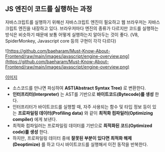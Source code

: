 ## JS 엔진이 코드를 실행하는 과정

자바스크립트를 실행하기 위해선 자바스크립트 엔진이 필요하고 웹 브라우저는 자바스크립트 엔진을 내장하고 있다. 브라우저마다 엔진의 종류가 다르지만 코드를 실행하는 방식은 비슷하기 때문에 보통 어떻게 실행하는지 알아두는 것이 좋다. (V8, SpiderMonkey, Javascript core 등의 구현이 각각 다르다)

![https://github.com/baeharam/Must-Know-About-Frontend/raw/main/images/javascript/engine-overview.png](https://github.com/baeharam/Must-Know-About-Frontend/raw/main/images/javascript/engine-overview.png)

[이미지](https://mathiasbynens.be/notes/shapes-ics)

- 소스코드를 만나면 파싱하여 **AST(Abstract Syntax Tree)** 로 변환한다.
- **인터프리터(Interpreter)** 는 AST를 기반으로 **바이트코드(Bytecode)를 생성** 한다.
- 인터프리터가 바이트코드를 실행할 때, 자주 사용되는 함수 및 타입 정보 등이 있는 **프로파일링 데이터(Profiling data)** 와 같이 **최적화 컴파일러(Optimizing compiler)** 에게 보낸다.
- 최적화 컴파일러는 프로파일링 데이터를 기반으로 **최적화된 코드(Optimized code)를 생성** 한다.
- 하지만, 프로파일링 데이터 중에 **잘못된 부분이 있다면 최적화 해제(Deoptimize)** 를 하고 다시 바이트코드를 실행해서 이전 동작을 반복한다.
